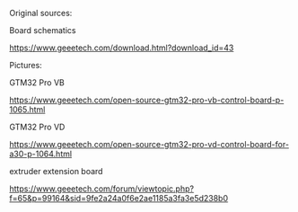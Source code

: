 Original sources:

Board schematics

https://www.geeetech.com/download.html?download_id=43


Pictures:

GTM32 Pro VB

https://www.geeetech.com/open-source-gtm32-pro-vb-control-board-p-1065.html

GTM32 Pro VD

https://www.geeetech.com/open-source-gtm32-pro-vd-control-board-for-a30-p-1064.html

extruder extension board

https://www.geeetech.com/forum/viewtopic.php?f=65&p=99164&sid=9fe2a24a0f6e2ae1185a3fa3e5d238b0
